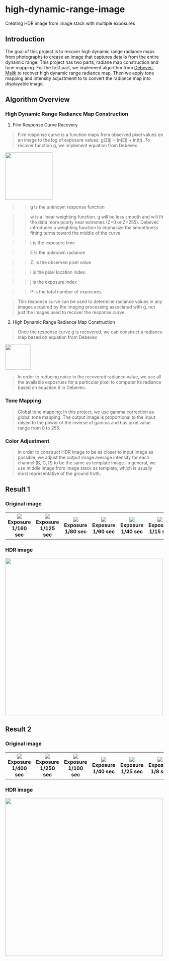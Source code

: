 # high-dynamic-range-image
Creating HDR image from image stack with multiple exposures

## Introduction
The goal of this project is to recover high dynamic range radiance maps from photographs to crease an image that captures details from the entire dynaimic range. This project has two parts, radiane map construction and tone mapping. For the first part, we implement algorithm from [Debevec, Malik](http://www.pauldebevec.com/Research/HDR/debevec-siggraph97.pdf) to recover high dynamic range radiance map. Then we apply tone mapping and intensity adjustmemt to to convert the radiance map into displayable image.

## Algorithm Overview
### High Dynamic Range Radiance Map Construction
1. Film Response Curve Recovery
>Film response curve is a function maps from observed pixel values on an image to the log of exposure values: g(Zij) = ln(Ei) + ln(tj). To recover function g, we implement equation from Debevec
<img src="https://github.com/rya-man/emmetra/hdr/raw/master/example/e1.png" height="150"/>

>>g is the unknown response function

>>w is a linear weighting function. g will be less smooth and will fit the data more poorly near extremes (Z=0 or Z=255). Debevec introduces a weighting function to enphasize the smoothness fitting terms toward the middle of the curve.

>>t is the exposure time

>>E is the unknown radiance

>>Z: is the observed pixel value

>>i is the pixel location index.

>>j is the exposure index

>>P is the total number of exposures.

>This response curve can be used to determine radiance values in any images acquired by the imaging processing associated with g, not just the images used to recover the response curve.

2. High Dynamic Range Radiance Map Construction
>Once the response curve g is recovered, we can construct a radiance map based on equation from Debevec

<img src="https://github.com/rya-man/emmetra/hdr/raw/master/example/e2.png" height="80"/>

>In order to reducing noise in the recovered radiance value, we use all the available exposrues for a particular pixel to computer its radiance based on equation 6 in Debevec. 

### Tone Mapping
>Global tone mapping: In this project, we use gamma correction as global tone mapping. The output image is proportional to the input raised to the power of the inverse of gamma and has pixel value range from 0 to 255.

### Color Adjustment
>In order to construct HDR image to be as closer to input image as possible, we adjust the output image average intensity for each channel (B, G, R) to be the same as template image. In general, we use middle image from image stack as template, which is usually most representative of the ground truth. 

## Result 1
### Original image
<table>
<tr>
<th><img src="https://github.com/rya-man/emmetra/hdr/raw/master/example/sample-00.png" /><br>Exposure 1/160 sec</th>
<th><img src="https://github.com/rya-man/emmetra/hdr/raw/master/example/sample-01.png" /><br>Exposure 1/125 sec</th>
<th><img src="https://github.com/rya-man/emmetra/hdr/raw/master/example/sample-02.png" /><br>Exposure 1/80 sec</th>
<th><img src="https://github.com/rya-man/emmetra/hdr/raw/master/example/sample-03.png" /><br>Exposure 1/60 sec</th>
<th><img src="https://github.com/rya-man/emmetra/hdr/raw/master/example/sample-04.png" /><br>Exposure 1/40 sec</th>
<th><img src="https://github.com/rya-man/emmetra/hdr/raw/master/example/sample-05.png" /><br>Exposure 1/15 sec</th>
</tr>
</table>

### HDR image
<img src="https://github.com/rya-man/emmetra/hdr/raw/master/example/output1.png" width="500"/>

## Result 2
### Original image
<table>
<tr>
<th><img src="https://github.com/rya-man/emmetra/hdr/raw/master/example/sample2-00.jpg" /><br>Exposure 1/400 sec</th>
<th><img src="https://github.com/rya-man/emmetra/hdr/raw/master/example/sample2-01.jpg" /><br>Exposure 1/250 sec</th>
<th><img src="https://github.com/rya-man/emmetra/hdr/raw/master/example/sample2-02.jpg" /><br>Exposure 1/100 sec</th>
<th><img src="https://github.com/rya-man/emmetra/hdr/raw/master/example/sample2-03.jpg" /><br>Exposure 1/40 sec</th>
<th><img src="https://github.com/rya-man/emmetra/hdr/raw/master/example/sample2-04.jpg" /><br>Exposure 1/25 sec</th>
<th><img src="https://github.com/rya-man/emmetra/hdr/raw/master/example/sample2-05.jpg" /><br>Exposure 1/8 sec</th>
<th><img src="https://github.com/rya-man/emmetra/hdr/raw/master/example/sample2-06.jpg" /><br>Exposure 1/3 sec</th>
</tr>
</table>

### HDR image
<img src="https://github.com/rya-man/emmetra/hdr/raw/master/example/output2.png" width="500"/>




